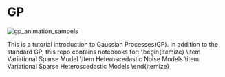 # GP

![gp_animation_sampels](https://user-images.githubusercontent.com/51975559/236497696-8c53436f-3578-48c0-a22e-e0d3477ad71b.gif)

This is a tutorial introduction to Gaussian Processes(GP).
In addition to the standard GP, this repo contains notebooks for:
\begin{itemize}
  \item Variational Sparse Model
  \item Heteroscedastic Noise Models
  \item Variational Sparse Heteroscedastic Models
\end{itemize}

